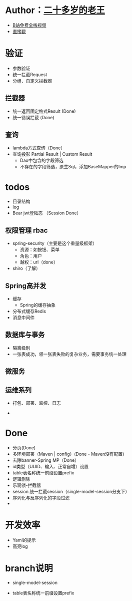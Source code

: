 # Author：[二十多岁的老王](https://space.bilibili.com/309430466)
- [B站免费全栈视频](https://space.bilibili.com/309430466) 
- [直接戳](https://space.bilibili.com/309430466)

# 验证
- 参数验证
- 统一拦截Request
- 分组、自定义拦截器

## 拦截器
- 统一返回固定格式Result (Done)
- 统一错误拦截 (Done)

## 查询
- lambda方式查询（Done）
- 查询投影 Partial Result | Custom Result
  - Dao中包含的字段筛选
  - 不存在的字段筛选，原生Sql，添加BaseMapper的Imp

# todos
- 目录结构
- log
- Bear jwt登陆态 （Session Done）

## 权限管理 rbac
- spring-security（主要是这个重量级框架）
  - 资源：如按钮、菜单
  - 角色：用户 
  - 越权：url（done）
- shiro（了解）
## Spring高并发
- 缓存
  - Spring的缓存抽象
- 分布式缓存Redis
- 消息中间件
## 数据库与事务
- 隔离级别
- 一张表成功，领一张表失败的复杂业务，需要事务统一处理
## 微服务
## 运维系列
- 打包、部署、监控、日志

- 
# Done
- 分页(Done)
- 多环境部署（Maven | config）(Done - Maven没有配置)
- 去除banner-Spring MP（Done）
- id类型（UUID、输入、正常自增）设置
- table表名称统一前缀设置prefix
- 逻辑删除
- 乐观锁-拦截器
- session 统一拦截session（single-model-session分支下）
- 序列化与反序列化的字段过滤
- 

# 开发效率
- Yaml的提示
- 高亮log

# branch说明
- single-model-session

- table表名称统一前缀设置prefix
